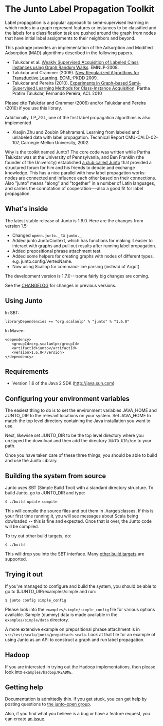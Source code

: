 # The Junto Label Propagation Toolkit

Label propagation is a popular approach to semi-supervised learning in which nodes in a graph represent features or instances to be classified and the labels for a classification task are pushed around the graph from nodes that have initial label assignments to their neighbors and beyond.

This package provides an implementation of the Adsorption and  Modified Adsorption (MAD) algorithms described in the following papers.

* Talukdar et al. [Weakly Supervised Acquisition of Labeled Class Instances using Graph Random Walks](http://aclweb.org/anthology/D/D08/D08-1061.pdf). EMNLP-2008.
* Talukdar and Crammer (2009). [New Regularized Algorithms for Transductive Learning](http://talukdar.net/papers/adsorption_ecml09.pdf). ECML-PKDD 2009.
* Talukdar and Pereira (2010). [Experiments in Graph-based Semi-Supervised Learning Methods for Class-Instance Acquisition](http://aclweb.org/anthology/P/P10/P10-1149.pdf). Partha Pratim Talukdar, Fernando Pereira, ACL 2010

Please cite Talukdar and Crammer (2009) and/or Talukdar and Pereira (2010) if you use this library.

Additionally, LP_ZGL, one of the first label propagation algorithms is also implemented.

* Xiaojin Zhu and Zoubin Ghahramani. Learning from labeled and unlabeled data with label propagation.  Technical Report CMU-CALD-02-107, Carnegie Mellon University, 2002.

Why is the toolkit named Junto? The core code was written while Partha Talukdar was at the University of Pennsylvania, and Ben Franklin (the founder of the University) established [a club called Junto](http://en.wikipedia.org/wiki/Junto_(club)) that provided a structured forum for him and his friends to debate and exchange knowledge. This has a nice parallel with how label propagation works: nodes are connected and influence each other based on their connections. Also "junto" means "along" and "together" in a number of Latin languages, and carries the connotation of cooperation---also a good fit for label propagation.

## What's inside

The latest stable release of Junto is 1.6.0. Here are the changes from version 1.5:

* Changed `upenn.junto._` to `junto._`
* Added junto.JuntoContext, which has functions for making it easier to interact with graphs and pull out results after running label propagation.
* Added prepositional phrase attachment test.
* Added some helpers for creating graphs with nodes of different types, e.g. junto.config.VertexName.
* Now using Scallop for command-line parsing (instead of Argot).

The development version is 1.7.0---some fairly big changes are coming.

See the [CHANGELOG](https://github.com/scalanlp/junto/wiki/CHANGELOG) for changes in previous versions.

## Using Junto

In SBT:

    libraryDependencies += "org.scalanlp" % "junto" % "1.6.0"

In Maven:

    <dependency>
       <groupId>org.scalanlp</groupId>
       <artifactId>junto</artifactId>
       <version>1.6.0</version>
    </dependency>


## Requirements

* Version 1.6 of the Java 2 SDK (http://java.sun.com)


## Configuring your environment variables

The easiest thing to do is to set the environment variables JAVA_HOME and JUNTO_DIR to the relevant locations on your system. Set JAVA_HOME to match the top level directory containing the Java installation you want to use.

Next, likewise set JUNTO_DIR to be the top level directory where you unzipped the download and then add the directory `JUNTO_DIR/bin` to your path.

Once you have taken care of these three things, you should be able to build and use the Junto Library.

## Building the system from source

Junto uses SBT (Simple Build Tool) with a standard directory structure.  To build Junto, go to JUNTO_DIR and type:

```
$ ./build update compile
```

This will compile the source files and put them in ./target/classes. If this is your first time running it, you will see messages about Scala being dowloaded -- this is fine and expected. Once that is over, the Junto code will be compiled.

To try out other build targets, do:

```
$ ./build
```

This will drop you into the SBT interface.  Many [other build targets](https://github.com/harrah/xsbt/wiki/Getting-Started-Running) are supported.

## Trying it out

If you've managed to configure and build the system, you should be  able to go to $JUNTO_DIR/examples/simple and run:

```
$ junto config simple_config
```

Please look into the `examples/simple/simple_config` file for various options available. Sample (dummy) data is made available in the `examples/simple/data` directory.

A more extensive example on prepositional phrase attachment is in `src/test/scala/junto/prepattach.scala`. Look at that file for an example of using Junto as an API to construct a graph and run label propagation.

## Hadoop

If you are interested in trying out the Hadoop implementations, then please look into `examples/hadoop/README`.

## Getting help

Documentation is admittedly thin. If you get stuck, you can get help by posting questions to [the junto-open group](http://groups.google.com/group/junto-open). 

Also, if you find what you believe is a bug or have a feature request, you can create [an issue](https://github.com/scalanlp/junto/issues).

